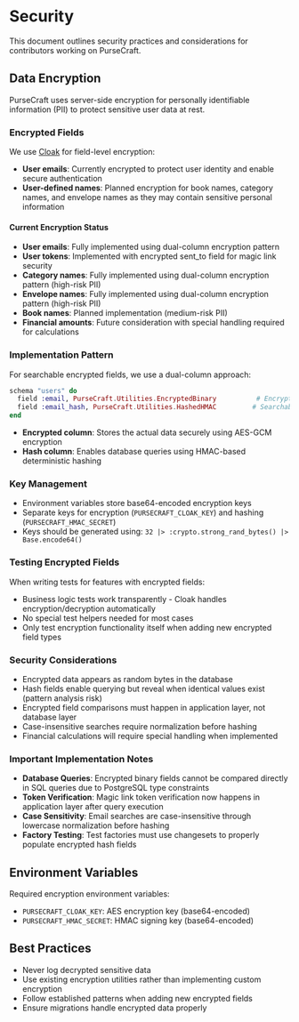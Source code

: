 # Security

This document outlines security practices and considerations for contributors working on PurseCraft.

## Data Encryption

PurseCraft uses server-side encryption for personally identifiable information (PII) to protect sensitive user data at rest.

### Encrypted Fields

We use [Cloak](https://github.com/danielberkompas/cloak) for field-level encryption:

- **User emails**: Currently encrypted to protect user identity and enable secure authentication
- **User-defined names**: Planned encryption for book names, category names, and envelope names as they may contain sensitive personal information

#### Current Encryption Status
- **User emails**:  Fully implemented using dual-column encryption pattern
- **User tokens**:  Implemented with encrypted sent_to field for magic link security
- **Category names**:  Fully implemented using dual-column encryption pattern (high-risk PII)
- **Envelope names**:  Fully implemented using dual-column encryption pattern (high-risk PII)
- **Book names**: Planned implementation (medium-risk PII)
- **Financial amounts**: Future consideration with special handling required for calculations

### Implementation Pattern

For searchable encrypted fields, we use a dual-column approach:

```elixir
schema "users" do
  field :email, PurseCraft.Utilities.EncryptedBinary          # Encrypted storage
  field :email_hash, PurseCraft.Utilities.HashedHMAC         # Searchable hash
end
```

- **Encrypted column**: Stores the actual data securely using AES-GCM encryption
- **Hash column**: Enables database queries using HMAC-based deterministic hashing

### Key Management

- Environment variables store base64-encoded encryption keys
- Separate keys for encryption (`PURSECRAFT_CLOAK_KEY`) and hashing (`PURSECRAFT_HMAC_SECRET`)
- Keys should be generated using: `32 |> :crypto.strong_rand_bytes() |> Base.encode64()`

### Testing Encrypted Fields

When writing tests for features with encrypted fields:

- Business logic tests work transparently - Cloak handles encryption/decryption automatically
- No special test helpers needed for most cases
- Only test encryption functionality itself when adding new encrypted field types

### Security Considerations

- Encrypted data appears as random bytes in the database
- Hash fields enable querying but reveal when identical values exist (pattern analysis risk)
- Encrypted field comparisons must happen in application layer, not database layer
- Case-insensitive searches require normalization before hashing
- Financial calculations will require special handling when implemented

### Important Implementation Notes

- **Database Queries**: Encrypted binary fields cannot be compared directly in SQL queries due to PostgreSQL type constraints
- **Token Verification**: Magic link token verification now happens in application layer after query execution
- **Case Sensitivity**: Email searches are case-insensitive through lowercase normalization before hashing
- **Factory Testing**: Test factories must use changesets to properly populate encrypted hash fields

## Environment Variables

Required encryption environment variables:

- `PURSECRAFT_CLOAK_KEY`: AES encryption key (base64-encoded)
- `PURSECRAFT_HMAC_SECRET`: HMAC signing key (base64-encoded)

## Best Practices

- Never log decrypted sensitive data
- Use existing encryption utilities rather than implementing custom encryption
- Follow established patterns when adding new encrypted fields
- Ensure migrations handle encrypted data properly
